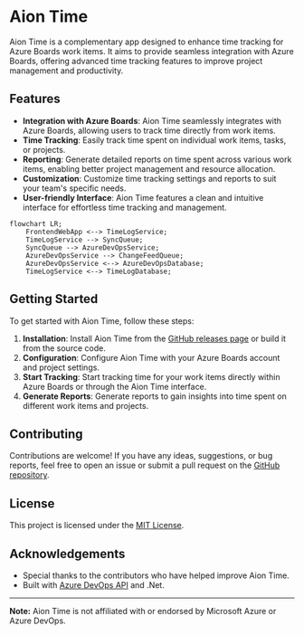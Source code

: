 # Aion Time

Aion Time is a complementary app designed to enhance time tracking for Azure Boards work items. It aims to provide seamless integration with Azure Boards, offering advanced time tracking features to improve project management and productivity.

## Features

- **Integration with Azure Boards**: Aion Time seamlessly integrates with Azure Boards, allowing users to track time directly from work items.
- **Time Tracking**: Easily track time spent on individual work items, tasks, or projects.
- **Reporting**: Generate detailed reports on time spent across various work items, enabling better project management and resource allocation.
- **Customization**: Customize time tracking settings and reports to suit your team's specific needs.
- **User-friendly Interface**: Aion Time features a clean and intuitive interface for effortless time tracking and management.

```mermaid
flowchart LR;
    FrontendWebApp <--> TimeLogService;
    TimeLogService --> SyncQueue;
    SyncQueue --> AzureDevOpsService;
    AzureDevOpsService --> ChangeFeedQueue;
    AzureDevOpsService <--> AzureDevOpsDatabase;
    TimeLogService <--> TimeLogDatabase;
```

## Getting Started

To get started with Aion Time, follow these steps:

1. **Installation**: Install Aion Time from the [GitHub releases page](https://github.com/yourusername/aion-time/releases) or build it from the source code.
2. **Configuration**: Configure Aion Time with your Azure Boards account and project settings.
3. **Start Tracking**: Start tracking time for your work items directly within Azure Boards or through the Aion Time interface.
4. **Generate Reports**: Generate reports to gain insights into time spent on different work items and projects.

## Contributing

Contributions are welcome! If you have any ideas, suggestions, or bug reports, feel free to open an issue or submit a pull request on the [GitHub repository](https://github.com/yourusername/aion-time).

## License

This project is licensed under the [MIT License](LICENSE).

## Acknowledgements

- Special thanks to the contributors who have helped improve Aion Time.
- Built with [Azure DevOps API](https://docs.microsoft.com/en-us/rest/api/azure/devops/?view=azure-devops-rest-6.0) and .Net.

---

**Note:** Aion Time is not affiliated with or endorsed by Microsoft Azure or Azure DevOps.



